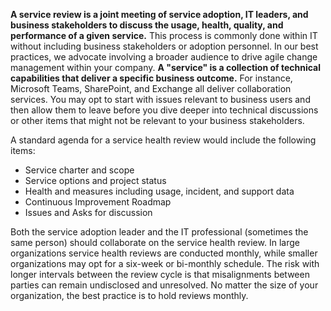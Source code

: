 **A service review is a joint meeting of service adoption, IT leaders, and business stakeholders to discuss the usage, health, quality, and performance of a given service.** This process is commonly done within IT without including business stakeholders or adoption personnel. In our best practices, we advocate involving a broader audience to drive agile change management within your company. **A "service" is a collection of technical capabilities that deliver a specific business outcome.** For instance, Microsoft Teams, SharePoint, and Exchange all deliver collaboration services. You may opt to start with issues relevant to business users and then allow them to leave before you dive deeper into technical discussions or other items that might not be relevant to your business stakeholders.

A standard agenda for a service health review would include the following items:

- Service charter and scope
- Service options and project status
- Health and measures including usage, incident, and support data
- Continuous Improvement Roadmap
- Issues and Asks for discussion

Both the service adoption leader and the IT professional (sometimes the same person) should collaborate on the service health review. In large organizations service health reviews are conducted monthly, while smaller organizations may opt for a six-week or bi-monthly schedule. The risk with longer intervals between the review cycle is that misalignments between parties can remain undisclosed and unresolved. No matter the size of your organization, the best practice is to hold reviews monthly.
